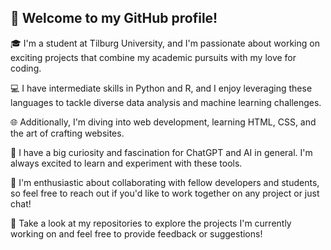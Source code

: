 ## 👋 Welcome to my GitHub profile!

🎓 I'm a student at Tilburg University, and I'm passionate about working on exciting projects that combine my academic pursuits with my love for coding.

💻 I have intermediate skills in Python and R, and I enjoy leveraging these languages to tackle diverse data analysis and machine learning challenges.

🌐 Additionally, I'm diving into web development, learning HTML, CSS, and the art of crafting websites.

🤖 I have a big curiosity and fascination for ChatGPT and AI in general. I'm always excited to learn and experiment with these tools.

🤝 I'm enthusiastic about collaborating with fellow developers and students, so feel free to reach out if you'd like to work together on any project or just chat! 

🚀 Take a look at my repositories to explore the projects I'm currently working on and feel free to provide feedback or suggestions!
